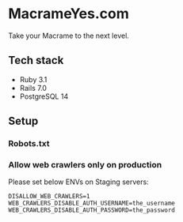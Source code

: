 # MacrameYes.com

Take your Macrame to the next level.

## Tech stack

- Ruby 3.1
- Rails 7.0
- PostgreSQL 14

## Setup

### Robots.txt
### Allow web crawlers only on production

Please set below ENVs on Staging servers:

```
DISALLOW_WEB_CRAWLERS=1
WEB_CRAWLERS_DISABLE_AUTH_USERNAME=the_username
WEB_CRAWLERS_DISABLE_AUTH_PASSWORD=the_password
```
